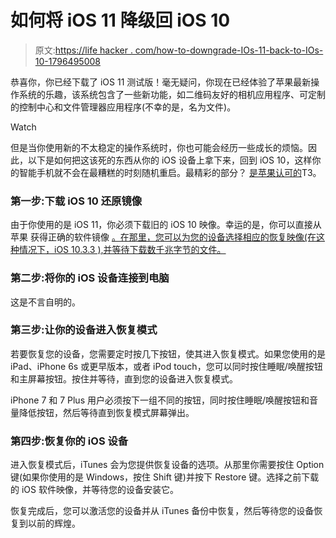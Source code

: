 # 如何将 iOS 11 降级回 iOS 10

> 原文:[https://life hacker . com/how-to-downgrade-IOs-11-back-to-IOs-10-1796495008](https://lifehacker.com/how-to-downgrade-ios-11-back-to-ios-10-1796495008)

恭喜你，你已经下载了 iOS 11 测试版！毫无疑问，你现在已经体验了苹果最新操作系统的乐趣，该系统包含了一些新功能，如二维码友好的相机应用程序、可定制的控制中心和文件管理器应用程序(不幸的是，名为文件)。

Watch

但是当你使用新的不太稳定的操作系统时，你也可能会经历一些成长的烦恼。因此，以下是如何把这该死的东西从你的 iOS 设备上拿下来，回到 iOS 10，这样你的智能手机就不会在最糟糕的时刻随机重启。最精彩的部分？ [是苹果认可的](https://beta.apple.com/sp/betaprogram/restore#ios)T3。

### 第一步:下载 iOS 10 还原镜像

由于你使用的是 iOS 11，你必须下载旧的 iOS 10 映像。幸运的是，你可以直接从苹果 获得正确的软件镜像 [。在那里，您可以为您的设备选择相应的恢复映像(在这种情况下，iOS 10.3.3 ),并等待下载数千兆字节的文件。](https://beta.apple.com/sp/betaprogram/iosimagerestore)

### 第二步:将你的 iOS 设备连接到电脑

这是不言自明的。

### 第三步:让你的设备进入恢复模式

若要恢复您的设备，您需要定时按几下按钮，使其进入恢复模式。如果您使用的是 iPad、iPhone 6s 或更早版本，或者 iPod touch，您可以同时按住睡眠/唤醒按钮和主屏幕按钮。按住并等待，直到您的设备进入恢复模式。

iPhone 7 和 7 Plus 用户必须按下一组不同的按钮，同时按住睡眠/唤醒按钮和音量降低按钮，然后等待直到恢复模式屏幕弹出。

### 第四步:恢复你的 iOS 设备

进入恢复模式后，iTunes 会为您提供恢复设备的选项。从那里你需要按住 Option 键(如果你使用的是 Windows，按住 Shift 键)并按下 Restore 键。选择之前下载的 iOS 软件映像，并等待您的设备安装它。

恢复完成后，您可以激活您的设备并从 iTunes 备份中恢复，然后等待您的设备恢复到以前的辉煌。